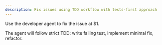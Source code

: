 ```yaml
---
description: Fix issues using TDD workflow with tests-first approach
---
```


Use the developer agent to fix the issue at $1.

The agent will follow strict TDD: write failing test, implement minimal fix, refactor.